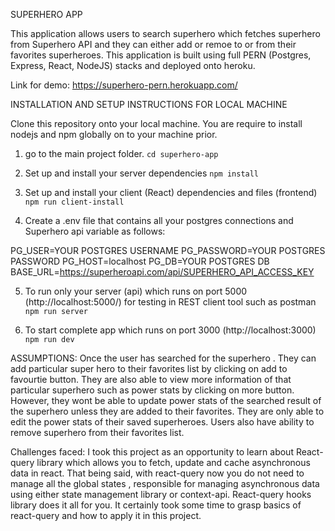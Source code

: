 SUPERHERO APP

This application allows users to search superhero which fetches superhero from Superhero API and they can either add or remoe to or from their favorites superheroes. This application is built using full PERN (Postgres, Express, React, NodeJS) stacks and deployed onto heroku.

Link for demo: https://superhero-pern.herokuapp.com/

INSTALLATION AND SETUP INSTRUCTIONS FOR LOCAL MACHINE

Clone this repository onto your local machine. You are require to install nodejs and npm globally on to your machine prior.

1. go to the main project folder.
   `cd superhero-app`

2. Set up and install your server dependencies
   `npm install`

3. Set up and install your client (React) dependencies and files (frontend)
   `npm run client-install`

4. Create a .env file that contains all your postgres connections and Superhero api variable as follows:

PG_USER=YOUR POSTGRES USERNAME
PG_PASSWORD=YOUR POSTGRES PASSWORD
PG_HOST=localhost
PG_DB=YOUR POSTGRES DB
BASE_URL=https://superheroapi.com/api/SUPERHERO_API_ACCESS_KEY

5. To run only your server (api) which runs on port 5000 (http://localhost:5000/) for testing in REST client tool such as postman
   `npm run server`

6. To start complete app which runs on port 3000 (http://localhost:3000)
   `npm run dev`

ASSUMPTIONS:
Once the user has searched for the superhero . They can add particular super hero to their favorites list by clicking on add to favourtie button. They are also able to view more information of that particular superhero such as power stats by clicking on more button. However, they wont be able to update power stats of the searched result of the superhero unless they are added to their favorites. They are only able to edit the power stats of their saved superheroes.
Users also have ability to remove superhero from their favorites list.

Challenges faced:
I took this project as an opportunity to learn about React-query library which allows you to fetch, update and cache asynchronous data in react. That being said, with react-query now you do not need to manage all the global states , responsible for managing asynchronous data using either state management library or context-api. React-query hooks library does it all for you. It certainly took some time to grasp basics of react-query and how to apply it in this project.
